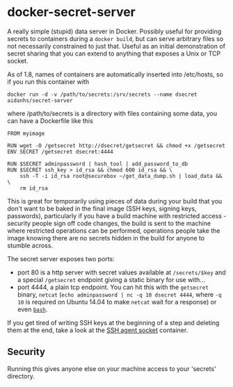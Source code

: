 docker-secret-server
====================

A really simple (stupid) data server in Docker. Possibly useful for providing
secrets to containers during a `docker build`, but can serve arbitrary files so
not necessarily constrained to just that. Useful as an initial demonstration of
secret sharing that you can extend to anything that exposes a Unix or TCP
socket.

As of 1.8, names of containers are automatically inserted into /etc/hosts, so
if you run this container with

```
docker run -d -v /path/to/secrets:/srv/secrets --name dsecret aidanhs/secret-server
```

where /path/to/secrets is a directory with files containing some data, you can
have a Dockerfile like this

```
FROM myimage

RUN wget -O /getsecret http://dsecret/getsecret && chmod +x /getsecret
ENV SECRET /getsecret dsecret:4444

RUN $SECRET adminpassword | hash_tool | add_password_to_db
RUN $SECRET ssh_key > id_rsa && chmod 600 id_rsa && \
    ssh -T -i id_rsa root@securebox ~/get_data_dump.sh | load_data && \
    rm id_rsa
```

This is great for temporarily using pieces of data during your build that you
don't want to be baked in the final image (SSH keys, signing keys, passwords),
particularly if you have a build machine with restricted access - security
people sign off code changes, the build is sent to the machine where restricted
operations can be performed, operations people take the image knowing there are
no secrets hidden in the build for anyone to stumble across.

The secret server exposes two ports:

 - port 80 is a http server with secret values available at `/secrets/$key`
   and a special `/getsecret` endpoint giving a static binary for use with...
 - port 4444, a plain tcp endpoint. You can hit this with the `getsecret`
   binary, `netcat` (`echo adminpassword | nc -q 10 dsecret 4444`, where `-q 10`
   is required on Ubuntu 14.04 to make `netcat` wait for a response)
   or even [`bash`](http://www.linuxjournal.com/content/more-using-bashs-built-devtcp-file-tcpip).

If you get tired of writing SSH keys at the beginning of a step and deleting
them at the end, take a look at the
[SSH agent socket](https://github.com/aidanhs/docker-sshagent-socket.git)
container.

Security
--------

Running this gives anyone else on your machine access to your 'secrets'
directory.


